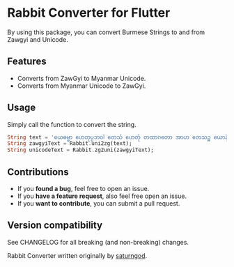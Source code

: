 # Rabbit Converter for Flutter

By using this package, you can convert Burmese Strings to and from Zawgyi and Unicode.

## Features

- Converts from ZawGyi to Myanmar Unicode.
- Converts from Myanmar Unicode to ZawGyi.

## Usage

Simply call the function to convert the string.
```dart
String text = 'ယေဓမ္မာ ဟေတုပ္ပဘဝါ တေသံ ဟေတုံ တထာဂတော အာဟ တေသဉ္စ ယောနိရောဓေါ ဧဝံ ဝါဒီ မဟာသမဏော။';
String zawgyiText = Rabbit.uni2zg(text);
String unicodeText = Rabbit.zg2uni(zawgyiText);
```

## Contributions

* If you **found a bug**, feel free to open an issue.
* If you **have a feature request**, also feel free open an issue.
* If you **want to contribute**, you can submit a pull request.

## Version compatibility

See CHANGELOG for all breaking (and non-breaking) changes.

Rabbit Converter written originally by <a href="https://github.com/saturngod">saturngod</a>.<br>

